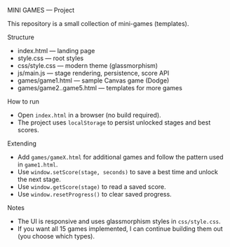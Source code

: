 MINI GAMES — Project

This repository is a small collection of mini-games (templates).

Structure
- index.html — landing page
- style.css — root styles
- css/style.css — modern theme (glassmorphism)
- js/main.js — stage rendering, persistence, score API
- games/game1.html — sample Canvas game (Dodge)
- games/game2..game5.html — templates for more games

How to run
- Open `index.html` in a browser (no build required).
- The project uses `localStorage` to persist unlocked stages and best scores.

Extending
- Add `games/gameX.html` for additional games and follow the pattern used in `game1.html`.
- Use `window.setScore(stage, seconds)` to save a best time and unlock the next stage.
- Use `window.getScore(stage)` to read a saved score.
- Use `window.resetProgress()` to clear saved progress.

Notes
- The UI is responsive and uses glassmorphism styles in `css/style.css`.
- If you want all 15 games implemented, I can continue building them out (you choose which types).
